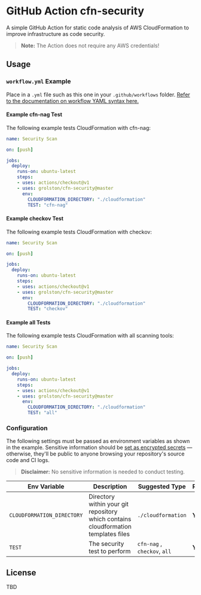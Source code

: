 # GitHub Action cfn-security

A simple GitHub Action for static code analysis of AWS CloudFormation to improve infrastructure as code security.

> **Note:** The Action does not require any AWS credentials!

## Usage

### `workflow.yml` Example

Place in a `.yml` file such as this one in your `.github/workflows` folder. [Refer to the documentation on workflow YAML syntax here.](https://help.github.com/en/articles/workflow-syntax-for-github-actions)

#### Example cfn-nag Test

The following example tests CloudFormation with cfn-nag:

```yaml
name: Security Scan

on: [push]

jobs:
  deploy:
    runs-on: ubuntu-latest
    steps:
    - uses: actions/checkout@v1
    - uses: grolston/cfn-security@master
      env:
        CLOUDFORMATION_DIRECTORY: "./cloudformation"
        TEST: "cfn-nag"
```

#### Example checkov Test

The following example tests CloudFormation with checkov:

```yaml
name: Security Scan

on: [push]

jobs:
  deploy:
    runs-on: ubuntu-latest
    steps:
    - uses: actions/checkout@v1
    - uses: grolston/cfn-security@master
      env:
        CLOUDFORMATION_DIRECTORY: "./cloudformation"
        TEST: "checkov"
```

#### Example all Tests

The following example tests CloudFormation with all scanning tools:

```yaml
name: Security Scan

on: [push]

jobs:
  deploy:
    runs-on: ubuntu-latest
    steps:
    - uses: actions/checkout@v1
    - uses: grolston/cfn-security@master
      env:
        CLOUDFORMATION_DIRECTORY: "./cloudformation"
        TEST: "all"
```

### Configuration

The following settings must be passed as environment variables as shown in the example. Sensitive information should be [set as encrypted secrets](https://help.github.com/en/articles/virtual-environments-for-github-actions#creating-and-using-secrets-encrypted-variables) — otherwise, they'll be public to anyone browsing your repository's source code and CI logs.

> **Disclaimer:** No sensitive information is needed to conduct testing.

| Env Variable | Description| Suggested Type | Required | Default |
| ------------- | ------------- | ------------- | ------------- | ------------- |
| `CLOUDFORMATION_DIRECTORY` | Directory within your git repository which contains cloudformation templates files | `./cloudformation` | **Yes** | N/A |
| `TEST` | The security test to perform | `cfn-nag` , `checkov`, `all` | **Yes** | N/A |

## License

TBD
